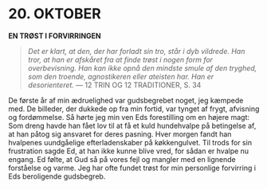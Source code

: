 # 20. OKTOBER

**EN TRØST I FORVIRRINGEN**

> *Det er klart, at den, der har forladt sin tro, står i dyb vildrede. Han tror, at han er afskåret fra at finde trøst i nogen form for overbevisning. Han kan ikke opnå den mindste smule af den tryghed, som den troende, agnostikeren eller ateisten har. Han er desorienteret.*
> — 12 TRIN OG 12 TRADITIONER, S. 34

De første år af min ædruelighed var gudsbegrebet noget, jeg kæmpede med. De billeder, der dukkede op fra min fortid, var tynget af frygt, afvisning og fordømmelse. Så hørte jeg min ven Eds forestilling om en højere magt: Som dreng havde han fået lov til at få et kuld hundehvalpe på betingelse af, at han påtog sig ansvaret for deres pasning. Hver morgen fandt han hvalpenes uundgåelige efterladenskaber på køkkengulvet. Til trods for sin frustration sagde Ed, at han ikke kunne blive vred, for sådan er hvalpe nu engang. Ed følte, at Gud så på vores fejl og mangler med en lignende forståelse og varme. Jeg har ofte fundet trøst for min personlige forvirring i Eds beroligende gudsbegreb.
